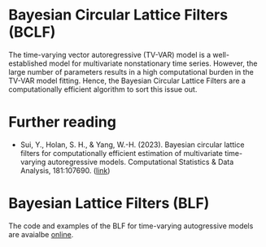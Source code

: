 # Bayesian Circular Lattice Filters (BCLF)

The time-varying vector autoregressive (TV-VAR) model is a well-established model for multivariate nonstationary time series. However, the large number of parameters results in a high computational burden in the TV-VAR model fitting. Hence, the Bayesian Circular Lattice Filters are a computationally efficient algorithm to sort this issue out.

# Further reading

* Sui, Y., Holan, S. H., & Yang, W.-H. (2023). Bayesian circular lattice filters for computationally efficient estimation of multivariate time-varying autoregressive models. Computational Statistics & Data Analysis, 181:107690. ([link](https://www.sciencedirect.com/science/article/abs/pii/S0167947323000014))

# Bayesian Lattice Filters (BLF)
The code and examples of the BLF for time-varying autogressive models are avaialbe [online](https://github.com/WenHsiYang/BayesianLatticeFilters).  
